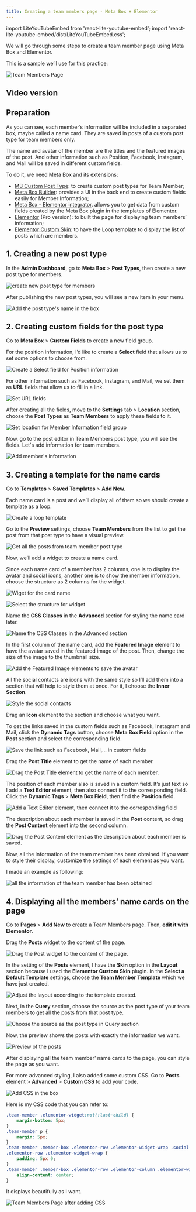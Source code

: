 ```yaml
---
title: Creating a team members page - Meta Box + Elementor
---
```



import LiteYouTubeEmbed from 'react-lite-youtube-embed';
import 'react-lite-youtube-embed/dist/LiteYouTubeEmbed.css';


We will go through some steps to create a team member page using Meta Box and Elementor.

This is a sample we’ll use for this practice:

![Team Members Page](https://i.imgur.com/FjOklKG.png)

## Video version

<LiteYouTubeEmbed id='gemgZLtMe84' />

## Preparation

As you can see, each member’s information will be included in a separated box, maybe called a name card. They are saved in posts of a custom post type for team members only.

The name and avatar of the member are the titles and the featured images of the post. And other information such as Position, Facebook, Instagram, and Mail will be saved in different custom fields.

To do it, we need Meta Box and its extensions:

* <a href="https://metabox.io/plugins/custom-post-type/">MB Custom Post Type</a>: to create custom post types for Team Member;
* <a href="https://metabox.io/plugins/meta-box-builder/">Meta Box Builder</a>: provides a UI in the back end to create custom fields easily for Member Information;
* <a href="https://metabox.io/plugins/mb-elementor-integrator/">Meta Box - Elementor integrator</a>. allows you to get data from custom fields created by the Meta Box plugin in the templates of Elementor.
* <a href="https://elementor.com/">Elementor</a> (Pro version): to built the page for displaying team members’ information;
* <a href="https://wordpress.org/plugins/ele-custom-skin/">Elementor Custom Skin</a>: to have the Loop template to display the list of posts which are members.

## 1. Creating a new post type

In the **Admin Dashboard**, go to **Meta Box** &gt; **Post Types**, then create a new post type for members.

![create new post type for members](https://i.imgur.com/yb8gspm.png)

After publishing the new post types, you will see a new item in your menu.

![Add the post type's name in the box](https://i.imgur.com/LECK97n.png)

## 2. Creating custom fields for the post type

Go to **Meta Box** &gt; **Custom Fields** to create a new field group.

For the position information, I’d like to create a **Select** field that allows us to set some options to choose from.

![Create a Select field for Position information](https://i.imgur.com/ILn7UvY.png)

For other information such as Facebook, Instagram, and Mail, we set them as **URL** fields that allow us to fill in a link.

![Set URL fields](https://i.imgur.com/7R4Yxwc.png)

After creating all the fields, move to the **Settings** tab &gt; **Location** section, choose the **Post Types** as **Team Members** to apply these fields to it.

![Set location for Member Information field group](https://i.imgur.com/nXqbnRN.png)

Now, go to the post editor in Team Members post type, you will see the fields. Let's add information for team members.

![Add member's information](https://i.imgur.com/CeHd3gg.png)

## 3. Creating a template for the name cards

Go to **Templates** &gt; **Saved Templates** &gt; **Add New.**

Each name card is a post and we’ll display all of them so we should create a template as a loop.

![Create a loop template](https://i.imgur.com/1Cg3YHL.png)

Go to the **Preview** settings, choose **Team Members** from the list to get the post from that post type to have a visual preview.

![Get all the posts from team member post type](https://i.imgur.com/prLJp0j.png)

Now, we’ll add a widget to create a name card.

Since each name card of a member has 2 columns, one is to display the avatar and social icons, another one is to show the member information, choose the structure as 2 columns for the widget.

![Wiget for the card name](https://i.imgur.com/81TJUid.png)

![Select the structure for widget](https://i.imgur.com/WoZnO4s.png)

Name the **CSS Classes** in the **Advanced** section for styling the name card later.

![Name the CSS Classes in the Advanced section](https://i.imgur.com/WiM15iC.png)

In the first column of the name card, add the **Featured Image** element to have the avatar saved in the featured image of the post. Then, change the size of the image to the thumbnail size.

![Add the Featured Image elements to save the avatar](https://i.imgur.com/Ndkj6Xu.png)

All the social contacts are icons with the same style so I’ll add them into a section that will help to style them at once. For it, I choose the **Inner Section**.

![Style the social contacts](https://i.imgur.com/wkZE625.png)

Drag an **Icon** element to the section and choose what you want.

To get the links saved in the custom fields such as Facebook, Instagram and Mail, click the **Dynamic Tags** button, choose **Meta Box Field** option in the **Post** section and select the corresponding field.

![Save the link such as Facebook, Mail,... in custom fields](https://i.imgur.com/Gi9GB07.gif)

Drag the **Post Title** element to get the name of each member.

![Drag the Post Title element to get the name of each member.](https://i.imgur.com/eEAof3c.png)

The position of each member also is saved in a custom field. It’s just text so I add a **Text Editor** element, then also connect it to the corresponding field. Click the **Dynamic Tags** &gt; **Meta Box Field**, then find the **Position** field.

![Add a Text Editor element, then connect it to the corresponding field](https://i.imgur.com/NWsSHPj.png)

The description about each member is saved in the **Post** content, so drag the **Post Content** element into the second column.

![Drag the Post Content element as the description about each member is saved.](https://i.imgur.com/uUhUlLN.png)

Now, all the information of the team member has been obtained. If you want to style their display, customize the settings of each element as you want.

I made an example as following:

![all the information of the team member has been obtained](https://i.imgur.com/w0WufAO.gif)

## 4. Displaying all the members’ name cards on the page

Go to **Pages** &gt; **Add New** to create a Team Members page. Then, **edit it with Elementor**.

Drag the **Posts** widget to the content of the page.

![Drag the Post widget to the content of the page.](https://i.imgur.com/VKsQDd7.png)

In the setting of the **Posts** element, I have the **Skin** option in the **Layout** section because I used the **Elementor Custom Skin** plugin. In the **Select a Default Template** settings, choose the **Team Member Template** which we have just created.

![Adjust the layout according to the template created.](https://i.imgur.com/hOdCRot.png)

Next, in the **Query** section, choose the source as the post type of your team members to get all the posts from that post type.

![Choose the source as the post type in Query section](https://i.imgur.com/g9WZtKT.png)

Now, the preview shows the posts with exactly the information we want.

![Preview of the posts](https://i.imgur.com/uQJWMB1.png)

After displaying all the team member’ name cards to the page, you can style the page as you want.

For more advanced styling, I also added some custom CSS. Go to **Posts** element &gt; **Advanced** &gt; **Custom CSS** to add your code.

![Add CSS in the box](https://i.imgur.com/zqMlY7Y.png)

Here is my CSS code that you can refer to:

```css
.team-member .elementor-widget:not(:last-child) {
    margin-bottom: 5px;
}
.team-member p {
    margin: 5px;
}
.team-member .member-box .elementor-row .elementor-widget-wrap .social-icon
.elementor-row .elementor-widget-wrap {
    padding: 5px 0;
}
.team-member .member-box .elementor-row .elementor-column .elementor-widget-wrap {
    align-content: center;
}
```
It displays beautifully as I want.

![Team Members Page after adding CSS](https://i.imgur.com/b2ENTxJ.png)
